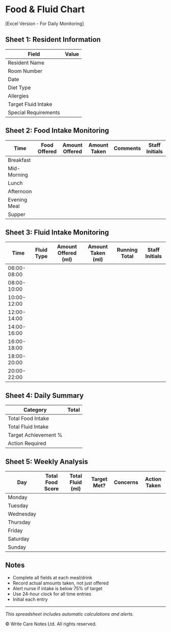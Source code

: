 # Food & Fluid Chart
[Excel Version - For Daily Monitoring]

## Sheet 1: Resident Information
| Field | Value |
|-------|-------|
| Resident Name | |
| Room Number | |
| Date | |
| Diet Type | |
| Allergies | |
| Target Fluid Intake | |
| Special Requirements | |

## Sheet 2: Food Intake Monitoring
| Time | Food Offered | Amount Offered | Amount Taken | Comments | Staff Initials |
|------|--------------|----------------|--------------|----------|----------------|
| Breakfast | | | | | |
| Mid-Morning | | | | | |
| Lunch | | | | | |
| Afternoon | | | | | |
| Evening Meal | | | | | |
| Supper | | | | | |

## Sheet 3: Fluid Intake Monitoring
| Time | Fluid Type | Amount Offered (ml) | Amount Taken (ml) | Running Total | Staff Initials |
|------|------------|-------------------|------------------|---------------|----------------|
| 06:00-08:00 | | | | | |
| 08:00-10:00 | | | | | |
| 10:00-12:00 | | | | | |
| 12:00-14:00 | | | | | |
| 14:00-16:00 | | | | | |
| 16:00-18:00 | | | | | |
| 18:00-20:00 | | | | | |
| 20:00-22:00 | | | | | |

## Sheet 4: Daily Summary
| Category | Total |
|----------|-------|
| Total Food Intake | |
| Total Fluid Intake | |
| Target Achievement % | |
| Action Required | |

## Sheet 5: Weekly Analysis
| Day | Total Food Score | Total Fluid (ml) | Target Met? | Concerns | Action Taken |
|-----|-----------------|------------------|-------------|-----------|--------------|
| Monday | | | | | |
| Tuesday | | | | | |
| Wednesday | | | | | |
| Thursday | | | | | |
| Friday | | | | | |
| Saturday | | | | | |
| Sunday | | | | | |

## Notes
- Complete all fields at each meal/drink
- Record actual amounts taken, not just offered
- Alert nurse if intake is below 75% of target
- Use 24-hour clock for all time entries
- Initial each entry

---
*This spreadsheet includes automatic calculations and alerts.*

© Write Care Notes Ltd. All rights reserved. 